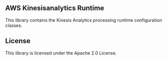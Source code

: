 ## AWS Kinesisanalytics Runtime

This library contains the Kinesis Analytics processing runtime configuration classes. 

## License

This library is licensed under the Apache 2.0 License. 
